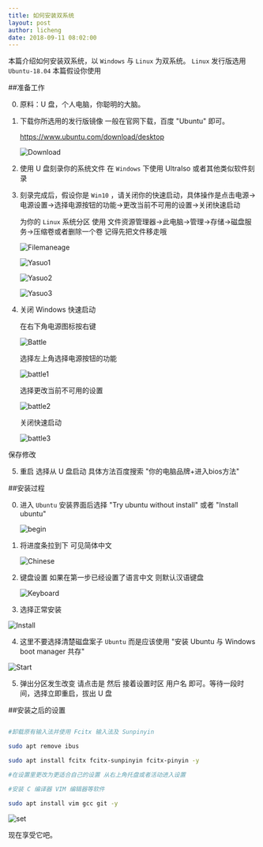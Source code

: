 ```yaml
---
title: 如何安装双系统
layout: post
author: licheng
date: 2018-09-11 08:02:00
---
```


本篇介绍如何安装双系统，以 `Windows` 与 `Linux` 为双系统。 `Linux` 发行版选用 `Ubuntu-18.04` 本篇假设你使用 

##准备工作

0. 原料：U 盘，个人电脑，你聪明的大脑。

1. 下载你所选用的发行版镜像 一般在官网下载，百度 "Ubuntu" 即可。

	<https://www.ubuntu.com/download/desktop>

	![Download](assets/2018/09/11/Downloads.png)

2. 使用 U 盘刻录你的系统文件 在 `Windows` 下使用 UltraIso 或者其他类似软件刻录

3. 刻录完成后，假设你是 `Win10` ，请关闭你的快速启动，具体操作是点击电源->电源设置->选择电源按钮的功能->更改当前不可用的设置->关闭快速启动

	为你的 `Linux` 系统分区 使用 文件资源管理器->此电脑->管理->存储->磁盘服务->压缩卷或者删除一个卷 记得先把文件移走哦
	
	![Filemaneage](assets/2018/09/11/Filemaneage.jpg)

	![Yasuo1](assets/2018/09/11/Yasuo1.jpg)

	![Yasuo2](assets/2018/09/11/Yasuo2.jpg)

	![Yasuo3](assets/2018/09/11/Yasuo3.jpg)

4. 关闭 Windows 快速启动 

	在右下角电源图标按右键

	![Battle](assets/2018/09/11/Battle.jpg)

	选择左上角选择电源按钮的功能

	![battle1](assets/2018/09/11/battle1.jpg)

	 选择更改当前不可用的设置

	![battle2](assets/2018/09/11/battle2.jpg)

	关闭快速启动

	![battle3](assets/2018/09/11/battle3.jpg)

保存修改

5. 重启 选择从 U 盘启动 具体方法百度搜索 "你的电脑品牌+进入bios方法"

##安装过程

0. 进入 `Ubuntu` 安装界面后选择 "Try ubuntu without install" 或者 "Install ubuntu"

	![begin](assets/2018/09/11/begin.png)

1. 将进度条拉到下 可见简体中文

	![Chinese](assets/2018/09/11/Chinese.png)

2. 键盘设置 如果在第一步已经设置了语言中文 则默认汉语键盘

	![Keyboard](assets/2018/09/11/Keyboard.png)

3. 选择正常安装

![Install](assets/2018/09/10/Install.png)

4. 这里不要选择清楚磁盘案子 `Ubuntu` 而是应该使用 "安装 Ubuntu 与 Windows boot manager 共存"

![Start](assets/2018/09/10/Start.png)

5. 弹出分区发生改变 请点击是 然后 接着设置时区 用户名 即可。等待一段时间，选择立即重启，拔出 U 盘

##安装之后的设置

```bash

#卸载原有输入法并使用 Fcitx 输入法及 Sunpinyin 

sudo apt remove ibus

sudo apt install fcitx fcitx-sunpinyin fcitx-pinyin -y

#在设置里更改为更适合自己的设置 从右上角托盘或者活动进入设置

#安装 C 编译器 VIM 编辑器等软件

sudo apt install vim gcc git -y
```

![set](assets/2018/09/10/set.png)

现在享受它吧。
